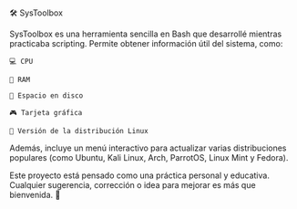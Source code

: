 🛠️ SysToolbox

SysToolbox es una herramienta sencilla en Bash que desarrollé mientras practicaba scripting. Permite obtener información útil del sistema, como:

    💻 CPU

    🧠 RAM

    💾 Espacio en disco

    🎮 Tarjeta gráfica

    🐧 Versión de la distribución Linux

Además, incluye un menú interactivo para actualizar varias distribuciones populares (como Ubuntu, Kali Linux, Arch, ParrotOS, Linux Mint y Fedora).

Este proyecto está pensado como una práctica personal y educativa. Cualquier sugerencia, corrección o idea para mejorar es más que bienvenida. 🙌
